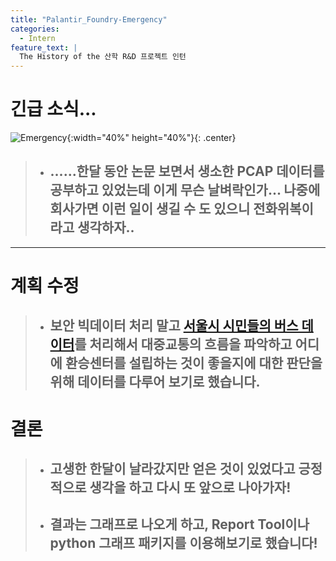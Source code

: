 ```yaml
---
title: "Palantir_Foundry-Emergency"
categories:
  - Intern
feature_text: |
  The History of the 산학 R&D 프로젝트 인턴
---
```


# 긴급 소식...

![Emergency](https://user-images.githubusercontent.com/26592315/139520639-b52c782a-61bd-407f-a901-5270ad13eec7.jpg){:width="40%" height="40%"}{: .center}

> - ## ......한달 동안 논문 보면서 생소한 PCAP 데이터를 공부하고 있었는데 이게 무슨 날벼락인가... 나중에 회사가면 이런 일이 생길 수 도 있으니 전화위복이라고 생각하자..

---

# 계획 수정

> - ## 보안 빅데이터 처리 말고 [서울시 시민들의 버스 데이터](https://topis.seoul.go.kr/refRoom/openRefRoom_3_4.do)를 처리해서 대중교통의 흐름을 파악하고 어디에 환승센터를 설립하는 것이 좋을지에 대한 판단을 위해 데이터를 다루어 보기로 했습니다.

# 결론

> - ## 고생한 한달이 날라갔지만 얻은 것이 있었다고 긍정적으로 생각을 하고 다시 또 앞으로 나아가자!
> - ## 결과는 그래프로 나오게 하고, Report Tool이나 python 그래프 패키지를 이용해보기로 했습니다!
